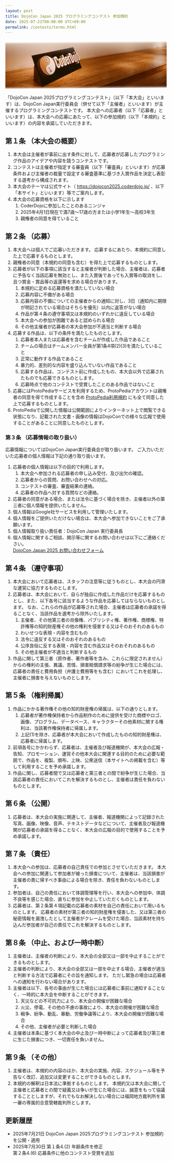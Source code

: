 ```yaml
---
layout: post
title: DojoCon Japan 2025 プログラミングコンテスト 参加規約
date: 2025-07-21T00:00:00 UTC+09:00
permalink: /contests/terms.html
---
```

<img src="/img/common/coderdojo-nameplate.webp" loading="lazy" alt="DojoCon Japan Cover Photo"
  title="DojoCon Japan Cover Photo" class="mb-4" />

<p>
  「DojoCon Japan 2025プログラミングコンテスト」（以下「本⼤会」といいます）は、DojoCon Japan実⾏委員会（併せて以下「主催者」といいます）が主催するプログラミングコンテストです。
  本⼤会への応募者（以下「応募者」といいます）は、本⼤会への応募にあたって、以下の参加規約（以下「本規約」といいます）の内容を承諾していただきます。
</p>

<h2>第１条 （本⼤会の概要）</h2>

<ol>
  <li>本⼤会は主催者が事前に出す条件に対して、応募者が応募したプログラミング作品のアイデアや内容を競うコンテストです。</li>
  <li>コンテストは主催者が指定する審査員（以下「審査員」といいます）が応募条件および主催者の裁量で設定する審査基準に基づき⼊賞作品を決定し表彰する選考から構成されます。</li>
  <li>本⼤会のテーマは公式サイト（ <a href="https://dojocon2025.coderdojo.jp/">https://dojocon2025.coderdojo.jp/</a> 、以下「本サイト」といいます）等でご案内します。</li>
  <li>
    本⼤会の応募資格を以下に⽰します
    <ol>
      <li>CoderDojoに参加したことのあるニンジャ</li>
      <li>2025年4⽉1⽇現在で満7歳〜17歳の⽅または小学1年生～高校3年生</li>
      <li>親権者の同意を得ていること </li>
    </ol>
  </li>
</ol>

<h2>第２条 （応募）</h2>

<ol>
  <li>
    本⼤会へは個⼈でご応募いただきます。
    応募するにあたり、本規約に同意した上で応募するものとします。
  </li>
  <li>親権者の同意（本規約の同意も含む）を得た上で応募するものとします。</li>

  <li>
    応募者が以下の事項に該当すると主催者が判断した場合、主催者は、応募者に予告なく当該応募を無効とし、また⼊賞後であっても⼊賞等の取消をし、且つ賞⾦・賞品等の返還等を求める場合があります。
    <ol>
      <li>本規約に定める応募資格を満たしていない場合</li>
      <li>応募内容に不備がある場合</li>
      <li>応募内容の不備についての主催者からの通知に対し、3⽇（通知内に期限が明記されている場合はそちらを優先）以内に返答がない場合</li>
      <li>作品が第４条の遵守事項⼜は本規約のいずれかに違反している場合</li>
      <li>本⼤会への参加が困難であると認められる場合</li>
      <li>その他主催者が応募者の本⼤会参加が不適当と判断する場合</li>
    </ol>
  </li>

  <li>
    応募する作品は、以下の条件を満たしたものとします。
    <ol>
      <li>応募者本⼈または応募者を含むチームが作成した作品であること</li>
      <li>チームの場合はチームメンバー全員が第1条4項(2)(3)を満たしていること</li>
      <li>正常に動作する作品であること</li>
      <li>暴⼒的、差別的な内容を盛り込んでいない作品であること</li>
      <li>応募する作品は、コンテスト前に作成したもの、本⼤会以外で応募されたものでも応募できるものとします。</li>
      <li>応募時点で他のコンテストで受賞したことのある作品ではないこと</li>
    </ol>
  </li>

  <li>応募にはProtoPediaサービスを利用するため、ProtoPediaアカウントは親権者の同意を得て作成することを含め <a href="https://protopedia.net/terms" target="_blank">ProtoPedia利用規約</a> にも全て同意した上で応募するものとします。</li>
  <li>ProtoPediaで公開した情報は公開範囲によりインターネット上で閲覧できる状態になり、記載された文書・画像の情報はDojoConでの様々な広報で使用することがあることに同意したものとします。</li>
</ol>

<h3>第３条 （応募情報の取り扱い）</h3>

<p>
  応募情報についてはDojoCon Japan実⾏委員会が取り扱います。
  ご⼊⼒いただいた応募者の個⼈情報は下記の通り取り扱います。
</p>

<ol>
  <li>
    応募者の個⼈情報は以下の⽬的で利⽤します。
    <ol>
      <li>本⼤会へ参加される応募者の申し込み受付、及び出⽋の確認。</li>
      <li>応募者からの質問、お問い合わせへの対応。</li>
      <li>コンテストの審査、審査結果の連絡。</li>
      <li>応募者の作品へ対する質問などの連絡。</li>
    </ol>
  </li>

  <li>応募者の同意がある場合、または法令に基づく場合を除き、主催者以外の第三者に個⼈情報を提供いたしません。</li>
  <li>個⼈情報はGoogle社サービスを利⽤して管理いたします。</li>
  <li>個⼈情報をご提供いただけない場合は、本⼤会へ参加できないことをご了承願います。</li>
  <li>個⼈情報取り扱い責任者：DojoCon Japan 実⾏委員⻑</li>
  <li>
    個⼈情報に関するご相談、開⽰等に関するお問い合わせは以下にご連絡ください。 <br>
    <a href="https://forms.gle/t9ctDcuZZ8cqqFtR6" target="_blank">DojoCon Japan 2025 お問い合わせフォーム</a>
  </li>
</ol>

<h2>第４条 （遵守事項）</h2>

<ol>
  <li>本⼤会において応募者は、スタッフの注意等に従うものとし、本⼤会の円滑な運営に協⼒するものとします。</li>

  <li>
    応募者は、本⼤会において、⾃らが独⾃に作成した作品だけを応募するものとし、また、以下各号に該当するような作品を応募してはならないものとします。
    なお、これらの作品が応募等された場合、主催者は応募者の承諾を得ることなく、当該作品を選考から除外いたします。
    <ol>
      <li>主催者、その他第三者の肖像権、パブリシティ権、著作権、商標権、特許権等の知的財産権その他の権利を侵害する⼜はそのおそれのあるもの</li>
      <li>わいせつな表現・内容を含むもの</li>
      <li>法令に違反する⼜はそのおそれのあるもの</li>
      <li>公序良俗に反する表現・内容を含む作品⼜はそのおそれのあるもの</li>
      <li>その他主催者が不適当と判断するもの</li>
    </ol>
  </li>

  <li>作品に関して第三者（原作者、著作者等を含み、これらに限定されません）からの権利の主張、異議、苦情、損害賠償請求等の紛争が⽣じた場合には、応募者の責任と費⽤負担（弁護⼠費⽤等をも含む）においてこれを処理し、主催者に損害を与えないものとします。</li>
</ol>

<h2>第５条 （権利帰属）</h2>

<ol>
  <li>
    作品にかかる著作権その他の知的財産権の帰属は、以下の通りとします。
    <ol>
      <li>応募者が著作権保持者から作品制作のために提供を受けた商標やロゴ、画像、プログラム、データベース、キャラクターその他素材に関する権利は、当該著作権保持者に帰属します。</li>
      <li>上記(1)を除き、応募者が本⼤会において作成したものの知的財産権は、応募者に帰属します。</li>
    </ol>
  </li>

  <li>前項各号にかかわらず、応募者は、主催者及び報道機関が、本⼤会の広報・告知、プロモーション、運営その他本⼤会に関連する⽬的のために必要な範囲で、作品を、複製、頒布、上映、公衆送信（本サイトへの掲載を含む）等して利⽤することを予め承諾します。</li>
  <li>作品に関し、応募者間で⼜は応募者と第三者との間で紛争が⽣じた場合、当該応募者の責任においてこれを解決するものとし、主催者は責任を負わないものとします。</li>
</ol>

<h2>第６条 （公開）</h2>

<ol>
  <li>応募者は、本⼤会の実施に関連して、主催者、報道機関によって記録された写真、画像、映像、⾳声、テキストデータなどについて、主催者及び報道機関が応募者の承諾を得ることなく、本⼤会の広報の⽬的で使⽤することを予め承諾します。</li>
</ol>

<h2>第７条 （責任）</h2>

<ol>
  <li>
    本⼤会への参加は、応募者の⾃⼰責任での参加とさせていただきます。
    本⼤会への参加に関連して参加者が被った損害について、主催者は、当該損害が主催者の責に帰すべき事由による場合を除き、責任を負わないものとします。
  </li>
  <li>参加者は、⾃⼰の責任において体調管理等を⾏い、本⼤会への参加中、体調不良等を感じた場合、直ちに参加を中⽌していただくものとします。</li>
  <li>
    応募者は、第２条第４項記載の応募者の素材を⾃⼰の責任において⽤いるものとします。
    応募者の素材が第三者の知的財産権を侵害した、⼜は第三者の秘密情報を漏洩したとして主催者がクレームを受けた場合、当該素材を持ち込んだ参加者が⾃⼰の責任でこれを解決するものとします。
  </li>
</ol>

<h2>第８条 （中⽌、および⼀時中断）</h2>

<ol>
  <li>主催者は、主催者の判断により、本⼤会の全部⼜は⼀部を中⽌することができるものとします。</li>
  <li>
    主催者の判断により、本⼤会の全部⼜は⼀部を中⽌する場合、主催者が適当と判断する⽅法で応募者にその旨を通知します。
    ただし緊急の場合は応募者への通知を⾏わない場合があります。
  </li>

  <li>
    主催者は以下、各号の事由が⽣じた場合には応募者に事前に通知することなく、⼀時的に本⼤会を中断することができます。
    <ol>
      <li>天災などの不可抗⼒により、本⼤会の開催が困難な場合</li>
      <li>⽕災、停電、その他の不慮の事故により、本⼤会の開催が困難な場合</li>
      <li>戦争、紛争、動乱、暴動、労働争議等により、本⼤会の開催が困難な場合</li>
      <li>その他、主催者が必要と判断した場合</li>
    </ol>
  </li>

  <li>主催者は本条に基づく本⼤会の中⽌及び⼀時中断によって応募者及び第三者に⽣じた損害につき、⼀切責任を負いません。</li>
</ol>

<h2>第９条 （その他）</h2>

<ol>
  <li>主催者は、本規約の内容のほか、本⼤会の実施、内容、スケジュール等を予告なく改訂、追加⼜は変更することができるものとします。</li>
  <li>
    本規約の解釈は⽇本法に準拠するものとします。
    本規約⼜は本⼤会に関して主催者と応募者との間で疑義⼜は争いが⽣じた場合には、誠意をもって協議することとしますが、それでもなお解決しない場合には福岡地⽅裁判所を第⼀審の専属的合意管轄裁判所とします。
  </li>
</ol>

<h2>更新履歴</h2>

<ul>
  <li>
    <time class="inline-block" datetime="2025-07-21">2025年7⽉21⽇</time>
    <span class="inline-block align-top ml-4">
      DojoCon Japan 2025プログラミングコンテスト 参加規約を公開・適⽤
    </span>
  </li>
  <li>
    <time class="inline-block" datetime="2025-07-30">2025年7⽉30⽇</time>
    <span class="inline-block align-top ml-4">
      第１条4.(2) 年齢条件を修正<br>
      第２条4.(6) 応募条件に他のコンテスト受賞を追加
    </span>
  </li>
</ul>
